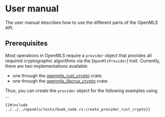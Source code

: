 # User manual

The user manual describes how to use the different parts of the OpenMLS API.

## Prerequisites

Most operations in OpenMLS require a `provider` object that provides all required cryptographic algorithms via the [`OpenMlsProvider`] trait.
Currently, there are two implementations available:

- one through the [openmls_rust_crypto] crate.
- one through the [openmls_libcrux_crypto] crate.

Thus, you can create the `provider` object for the following examples using ...

```rust,no_run,noplayground
{{#include ../../../openmls/tests/book_code.rs:create_provider_rust_crypto}}
```

[`openmlscryptoprovider`]: https://docs.rs/openmls/latest/openmls/prelude/trait.OpenMlsProvider.html
[openmls_rust_crypto]: https://crates.io/crates/openmls_rust_crypto
[openmls_libcrux_crypto]: https://crates.io/crates/openmls_libcrux_crypto
